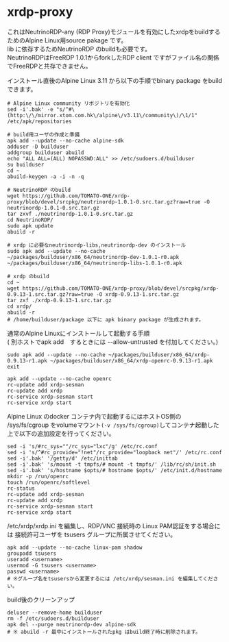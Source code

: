 # xrdp-proxy
これはNeutrinoRDP-any (RDP Proxy)モジュールを有効にしたxrdpをbuildするためのAlpine Linux用source pakage です。  
lib に依存するためNeutrinoRDP のbuildも必要です。  
NeutrinoRDPはFreeRDP 1.0.1からforkしたRDP client ですがファイル名の関係でFreeRDPと共存できません。  

インストール直後のAlpine Linux 3.11 から以下の手順でbinary package をbuild できます。

```
# Alpine Linux community リポジトリを有効化
sed -i'.bak' -e "s/^#\(http:\/\/mirror.xtom.com.hk\/alpine\/v3.11\/community\)/\1/1" /etc/apk/repositories

# build用ユーザの作成と準備
apk add --update --no-cache alpine-sdk
adduser -D builduser
addgroup builduser abuild
echo "ALL ALL=(ALL) NOPASSWD:ALL" >> /etc/sudoers.d/builduser
su builduser
cd ~
abuild-keygen -a -i -n -q

# NeutrinoRDP のbuild
wget https://github.com/TOMATO-ONE/xrdp-proxy/blob/devel/srcpkg/neutrinordp-1.0.1-0.src.tar.gz?raw=true -O neutrinordp-1.0.1-0.src.tar.gz
tar zxvf ./neutrinordp-1.0.1-0.src.tar.gz
cd NeutrinoRDP/
sudo apk update
abuild -r

# xrdp に必要なneutrinordp-libs,neutrinordp-dev のインストール
sudo apk add --update --no-cache ~/packages/builduser/x86_64/neutrinordp-dev-1.0.1-r0.apk ~/packages/builduser/x86_64/neutrinordp-libs-1.0.1-r0.apk

# xrdp のbuild
cd ~
wget https://github.com/TOMATO-ONE/xrdp-proxy/blob/devel/srcpkg/xrdp-0.9.13-1.src.tar.gz?raw=true -O xrdp-0.9.13-1.src.tar.gz
tar zxf ./xrdp-0.9.13-1.src.tar.gz
cd xrdp/
abuild -r
# /home/builduser/package 以下に apk binary package が生成されます。
```


 通常のAlpine Linuxにインストールして起動する手順  
 ( 別ホストでapk add　するときには --allow-untrusted を付加してください。)
```
sudo apk add --update --no-cache ~/packages/builduser/x86_64/xrdp-0.9.13-r1.apk ~/packages/builduser/x86_64/xrdp-openrc-0.9.13-r1.apk 
exit

apk add --update --no-cache openrc 
rc-update add xrdp-sesman
rc-update add xrdp
rc-service xrdp-sesman start
rc-service xrdp start
```

Alpine Linux のdocker コンテナ内で起動するにはホストOS側の /sys/fs/cgroup をvolumeマウント`(-v /sys/fs/cgroup)`してコンテナ起動した上で以下の追加設定を行ってください。
```
sed -i 's/#rc_sys=""/rc_sys="lxc"/g' /etc/rc.conf
sed -i 's/^#rc_provide="!net"/rc_provide="loopback net"/' /etc/rc.conf
sed -i'.bak' '/getty/d' /etc/inittab
sed -i'.bak' 's/mount -t tmpfs/# mount -t tmpfs/' /lib/rc/sh/init.sh
sed -i'.bak' 's/hostname $opts/# hostname $opts/' /etc/init.d/hostname
mkdir -p /run/openrc
touch /run/openrc/softlevel
rc-status
rc-update add xrdp-sesman
rc-update add xrdp
rc-service xrdp-sesman start
rc-service xrdp start
```

/etc/xrdp/xrdp.ini を編集し、RDP/VNC 接続時の Linux PAM認証をする場合には
接続許可ユーザを tsusers グループに所属させてください。
```
apk add --update --no-cache linux-pam shadow
groupadd tsusers
useradd <username>
usermod -G tsusers <username>
passwd <username>
# ※グループ名をtsusersから変更するには /etc/xrdp/sesman.ini を編集してください。
```

build後のクリーンアップ
```
deluser --remove-home builduser
rm -f /etc/sudoers.d/builduser
apk del --purge neutrinordp-dev alpine-sdk
# ※ abuild -r 最中にインストールされたpkg はbuild終了時に削除されます。 
```
